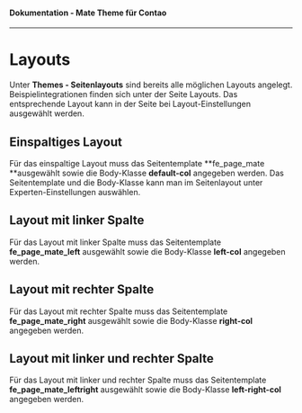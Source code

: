 #### Dokumentation - Mate Theme für Contao

---

# Layouts

Unter **Themes - Seitenlayouts** sind bereits alle möglichen Layouts angelegt. Beispielintegrationen finden sich unter der Seite Layouts. Das entsprechende Layout kann in der Seite bei Layout-Einstellungen ausgewählt werden.

## Einspaltiges Layout

Für das einspaltige Layout muss das Seitentemplate **fe\_page\_mate **ausgewählt sowie die Body-Klasse **default-col** angegeben werden. Das Seitentemplate und die Body-Klasse kann man im Seitenlayout unter Experten-Einstellungen auswählen. 

## Layout mit linker Spalte

Für das Layout mit linker Spalte muss das Seitentemplate **fe\_page\_mate\_left** ausgewählt sowie die Body-Klasse **left-col** angegeben werden.

## Layout mit rechter Spalte

Für das Layout mit rechter Spalte muss das Seitentemplate **fe\_page\_mate\_right** ausgewählt sowie die Body-Klasse **right-col** angegeben werden.

## Layout mit linker und rechter Spalte

Für das Layout mit linker und rechter Spalte muss das Seitentemplate **fe\_page\_mate\_leftright** ausgewählt sowie die Body-Klasse **left-right-col** angegeben werden.

